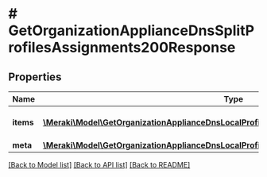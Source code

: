 # # GetOrganizationApplianceDnsSplitProfilesAssignments200Response

## Properties

Name | Type | Description | Notes
------------ | ------------- | ------------- | -------------
**items** | [**\Meraki\Model\GetOrganizationApplianceDnsLocalProfilesAssignments200ResponseItemsInner[]**](GetOrganizationApplianceDnsLocalProfilesAssignments200ResponseItemsInner.md) | List of split DNS profile assignment | [optional]
**meta** | [**\Meraki\Model\GetOrganizationApplianceDnsLocalProfilesAssignments200ResponseMeta**](GetOrganizationApplianceDnsLocalProfilesAssignments200ResponseMeta.md) |  | [optional]

[[Back to Model list]](../../README.md#models) [[Back to API list]](../../README.md#endpoints) [[Back to README]](../../README.md)
